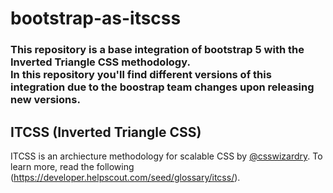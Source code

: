 # bootstrap-as-itscss

### This repository is a base integration of bootstrap 5 with the Inverted Triangle CSS methodology. </br> In this repository you'll find different versions of this integration due to the boostrap team changes upon releasing new versions.
## ITCSS (Inverted Triangle CSS)

ITCSS is an archiecture methodology for scalable CSS by [@csswizardry](https://twitter.com/csswizardry).
To learn more, read the following (https://developer.helpscout.com/seed/glossary/itcss/).

